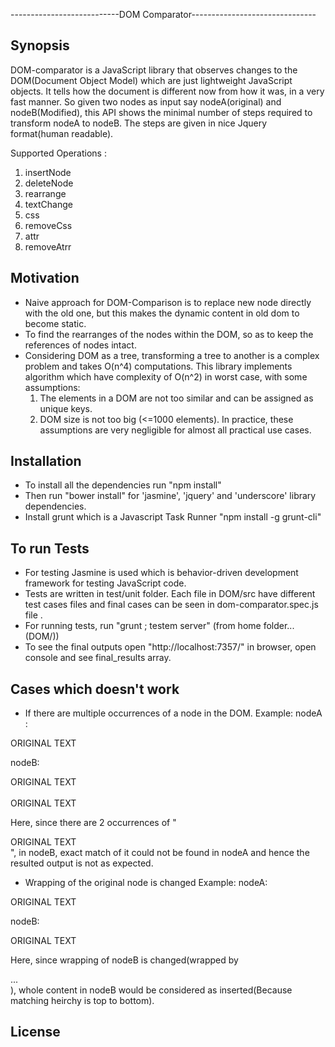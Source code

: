 ---------------------------DOM Comparator------------------------------- 

## Synopsis
DOM-comparator is a JavaScript library that observes changes to the DOM(Document Object Model) which are just lightweight JavaScript objects. 
It tells how the document is different now from how it was, in a very fast manner. 
So given two nodes as input say nodeA(original) and nodeB(Modified), this API shows the minimal number of steps required to transform nodeA 
to nodeB. The steps are given in nice Jquery format(human readable). 

Supported Operations :
1. insertNode
2. deleteNode
3. rearrange 
4. textChange
5. css 
6. removeCss 
7. attr
8. removeAtrr


## Motivation
* Naive approach for DOM-Comparison is to replace new node directly with the old one, but this makes the dynamic content in old dom to become static. 
* To find the rearranges of the nodes within the DOM, so as to keep the references of nodes intact. 
* Considering DOM as a tree, transforming a tree to another is a complex problem and takes O(n^4) computations. This library implements algorithm which have complexity of O(n^2) in worst case, with some assumptions: 
	1. The elements in a DOM are not too similar and can be assigned as unique keys. 
	2. DOM size is not too big (<=1000 elements).
In practice, these assumptions are very negligible for almost all practical use cases.

## Installation
* To install all the dependencies run "npm install" 
* Then run "bower install" for 'jasmine', 'jquery' and 'underscore' library dependencies. 
* Install grunt which is a Javascript Task Runner 
  	"npm install -g grunt-cli"
	
## To run Tests

* For testing Jasmine is used which is behavior-driven development framework for testing JavaScript code. 
* Tests are written in test/unit folder. Each file in DOM/src have different test cases files and final cases can be seen in dom-comparator.spec.js file . 
* For running tests, run "grunt ; testem server" (from home folder... (DOM/)) 
* To see the final outputs open "http://localhost:7357/" in browser, open console and see final_results array. 


## Cases which doesn't work 
* If there are multiple occurrences of a node in the DOM. 
Example: 
nodeA : 
<div style="display: block;">
<ul class="navigation vwo_1405423029796" style="cursor: auto; display: block;">
</ul>
<div class="clr">ORIGINAL TEXT</div>
</div>

nodeB: 
<div class="clr">ORIGINAL TEXT</div>
<div style="display: block;">
<ul class="navigation vwo_1405423029796" style="cursor: auto; display: INLINE;">
</ul>
<div class="clr">ORIGINAL TEXT</div>
</div>

Here, since there are 2 occurrences of "<div class="clr">ORIGINAL TEXT</div>", in nodeB, exact match of it could not be found in nodeA and hence the resulted output is not as expected.


* Wrapping of the original node is changed
Example: 
nodeA: 
<div style="display: block;">
<div class="clr">ORIGINAL TEXT</div>
</div>

nodeB: 
<div>
<div style="display: block;">
<div class="clr">ORIGINAL TEXT</div>
</div>
</div>

Here, since wrapping of nodeB is changed(wrapped by<div> ... </div>), whole content in nodeB would be considered as inserted(Because matching heirchy is top to bottom).



## License

